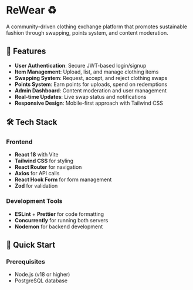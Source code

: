 # ReWear ♻️

A community-driven clothing exchange platform that promotes sustainable fashion through swapping, points system, and content moderation.

## 🌟 Features

- **User Authentication**: Secure JWT-based login/signup
- **Item Management**: Upload, list, and manage clothing items
- **Swapping System**: Request, accept, and reject clothing swaps
- **Points System**: Earn points for uploads, spend on redemptions
- **Admin Dashboard**: Content moderation and user management
- **Real-time Updates**: Live swap status and notifications
- **Responsive Design**: Mobile-first approach with Tailwind CSS

## 🛠️ Tech Stack

### Frontend
- **React 18** with Vite
- **Tailwind CSS** for styling
- **React Router** for navigation
- **Axios** for API calls
- **React Hook Form** for form management
- **Zod** for validation

### Development Tools
- **ESLint** + **Prettier** for code formatting
- **Concurrently** for running both servers
- **Nodemon** for backend development

## 🚀 Quick Start

### Prerequisites
- Node.js (v18 or higher)
- PostgreSQL database

